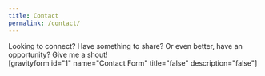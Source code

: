 ```yaml
---
title: Contact
permalink: /contact/
---
```

Looking to connect? Have something to share?  Or even better, have an opportunity?  Give me a shout!<br />
[gravityform id="1" name="Contact Form" title="false" description="false"]
